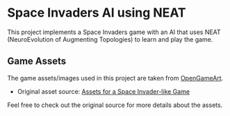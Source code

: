# Space Invaders AI using NEAT

This project implements a Space Invaders game with an AI that uses NEAT (NeuroEvolution of Augmenting Topologies) to learn and play the game.

## Game Assets

The game assets/images used in this project are taken from [OpenGameArt](https://opengameart.org/content/assets-for-a-space-invader-like-game).

- Original asset source: [Assets for a Space Invader-like Game](https://opengameart.org/content/assets-for-a-space-invader-like-game)

Feel free to check out the original source for more details about the assets.
